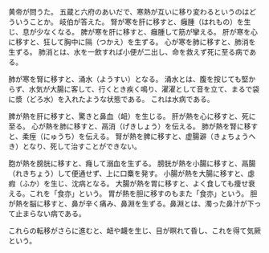 黄帝が問うた。
五蔵と六府のあいだで、寒熱が互いに移り変わるというのはどういうことか。
岐伯が答えた。
腎が寒を肝に移すと、癰腫（はれもの）を生じ、息が少なくなる。
脾が寒を肝に移すと、癰腫して筋が攣える。
肝が寒を心に移すと、狂して胸中に隔（つかえ）を生ずる。
心が寒を肺に移すと、肺消を生ずる。
肺消とは、水を一飲すれば小便が二出し、命を救えず死に至る病である。

肺が寒を腎に移すと、涌水（ようすい）となる。
涌水とは、腹を按じても堅からず、水気が大腸に客して、行くとき疾く鳴り、濯濯として音を立て、まるで袋に漿（どろ水）を入れたような状態である。
これは水病である。

脾が熱を肝に移すと、驚きと鼻血（衄）を生じる。
肝が熱を心に移すと、死に至る。
心が熱を肺に移すと、鬲消（げきしょう）を伝える。
肺が熱を腎に移すと、柔痓（にゅうち）を伝える。
腎が熱を脾に移すと、虚腸澼（きょちょうへき）となり、死して治すことができない。

胞が熱を膀胱に移すと、癃して溺血を生ずる。
膀胱が熱を小腸に移すと、鬲腸（れきちょう）して便通せず、上に口麋を発す。
小腸が熱を大腸に移すと、虙瘕（ふか）を生じ、沈病となる。
大腸が熱を胃に移すと、よく食しても痩せ衰える。これを「食亦」という。
胃が熱を胆に移すのもまた「食亦」という。
胆が熱を脳に移すと、鼻が辛く痛み、鼻淵を生ずる。鼻淵とは、濁った鼻汁が下って止まらない病である。

これらの転移がさらに進むと、衄や衊を生じ、目が瞑れて昏し、これを得て気厥という。